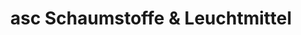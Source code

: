 ---
title: "asc Schaumstoffe & Leuchtmittel"
url: /aachen/asc-schaumstoffe-und-leuchtmittel/
shop: Lampen
---